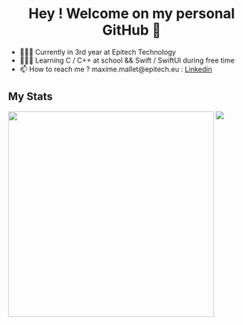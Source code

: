 <body>
  <h1 align="center"> Hey ! Welcome on my personal GitHub 👋 </h1>
  <ul>
    <li>🧑🏻‍🎓 Currently in 3rd year at Epitech Technology</li>
    <li>👨🏻‍💻 Learning C / C++ at school && Swift / SwiftUI during free time</li>
    <li>📫 How to reach me ? maxime.mallet@epitech.eu : <a href="https://www.linkedin.com/in/maxime-mallet-82bb3322a/">Linkedin</a></li>
  </ul>
  
  <h2> My Stats </h2>
  <div>
    <img src="https://github-readme-stats.vercel.app/api?username=MaxAuMax&include_all_commits=true&theme=dracula&show_icons=true"
         align="top"
         width="420">
    <img src="https://github-readme-stats.vercel.app/api/top-langs/?username=MaxAuMax&langs_count=6&theme=dracula&layout=compact"
         align="top">
  </div>
</body>
